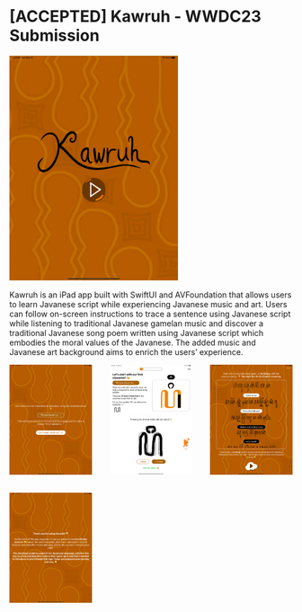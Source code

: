 # [ACCEPTED] Kawruh - WWDC23 Submission

<img src="./images/Home.png" width="300px"></img>

Kawruh is an iPad app built with SwiftUI and AVFoundation that allows users to learn Javanese script while experiencing Javanese music and art. Users can follow on-screen instructions to trace a sentence using Javanese script while listening to traditional Javanese gamelan music and discover a traditional Javanese song poem written using Javanese script which embodies the moral values of the Javanese. The added music and Javanese art background aims to enrich the users’ experience.

<div style="display: grid; grid-template-columns: auto auto auto; justify-content: center; gap: 32px">
  <img src="./images/Intro.png" width="400px"></img>
  <img src="./images/Trace.png" width="400px"></img>
  <img src="./images/Poem.png" width="400px"></img>
  <img src="./images/Closing.png" width="400px"></img>
</div>

